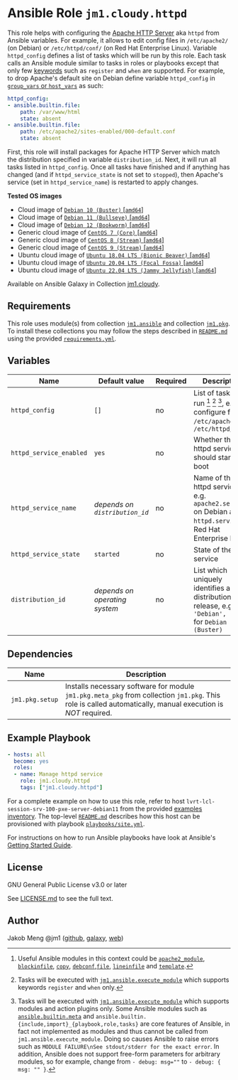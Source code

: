 # Ansible Role `jm1.cloudy.httpd`

This role helps with configuring the [Apache HTTP Server][httpd] aka `httpd` from Ansible variables. For example, it
allows to edit config files in `/etc/apache2/` (on Debian) or `/etc/httpd/conf/` (on Red Hat Enterprise Linux). Variable
`httpd_config` defines a list of tasks which will be run by this role. Each task calls an Ansible module similar to
tasks in roles or playbooks except that only few [keywords][playbooks-keywords] such as `register` and  `when` are
supported. For example, to drop Apache's default site on Debian define variable `httpd_config` in [`group_vars` or
`host_vars`][ansible-inventory] as such:

```yml
httpd_config:
- ansible.builtin.file:
    path: /var/www/html
    state: absent
- ansible.builtin.file:
    path: /etc/apache2/sites-enabled/000-default.conf
    state: absent
```

First, this role will install packages for Apache HTTP Server which match the distribution specified in variable
`distribution_id`. Next, it will run all tasks listed in `httpd_config`. Once all tasks have finished and if anything
has changed (and if `httpd_service_state` is not set to `stopped`), then Apache's service (set in `httpd_service_name`)
is restarted to apply changes.

[ansible-inventory]: https://docs.ansible.com/ansible/latest/user_guide/intro_inventory.html
[httpd]: https://httpd.apache.org/
[playbooks-keywords]: https://docs.ansible.com/ansible/latest/reference_appendices/playbooks_keywords.html

**Tested OS images**
- Cloud image of [`Debian 10 (Buster)` \[`amd64`\]](https://cdimage.debian.org/cdimage/openstack/current/)
- Cloud image of [`Debian 11 (Bullseye)` \[`amd64`\]](https://cdimage.debian.org/images/cloud/bullseye/latest/)
- Cloud image of [`Debian 12 (Bookworm)` \[`amd64`\]](https://cdimage.debian.org/images/cloud/bookworm/)
- Generic cloud image of [`CentOS 7 (Core)` \[`amd64`\]](https://cloud.centos.org/centos/7/images/)
- Generic cloud image of [`CentOS 8 (Stream)` \[`amd64`\]](https://cloud.centos.org/centos/8-stream/x86_64/images/)
- Generic cloud image of [`CentOS 9 (Stream)` \[`amd64`\]](https://cloud.centos.org/centos/9-stream/x86_64/images/)
- Ubuntu cloud image of [`Ubuntu 18.04 LTS (Bionic Beaver)` \[`amd64`\]](https://cloud-images.ubuntu.com/bionic/current/)
- Ubuntu cloud image of [`Ubuntu 20.04 LTS (Focal Fossa)` \[`amd64`\]](https://cloud-images.ubuntu.com/focal/)
- Ubuntu cloud image of [`Ubuntu 22.04 LTS (Jammy Jellyfish)` \[`amd64`\]](https://cloud-images.ubuntu.com/jammy/)

Available on Ansible Galaxy in Collection [jm1.cloudy](https://galaxy.ansible.com/jm1/cloudy).

## Requirements

This role uses module(s) from collection [`jm1.ansible`][galaxy-jm1-ansible] and collection [`jm1.pkg`][galaxy-jm1-pkg].
To install these collections you may follow the steps described in [`README.md`][jm1-cloudy-readme] using the provided
[`requirements.yml`][jm1-cloudy-requirements].

[galaxy-jm1-ansible]: https://galaxy.ansible.com/jm1/ansible
[galaxy-jm1-pkg]: https://galaxy.ansible.com/jm1/pkg
[jm1-cloudy-readme]: ../../README.md
[jm1-cloudy-requirements]: ../../requirements.yml

## Variables

| Name                     | Default value                  | Required | Description |
| ------------------------ | ------------------------------ | -------- | ----------- |
| `httpd_config`           | `[]`                           | no       | List of tasks to run [^example-modules] [^supported-keywords] [^supported-modules], e.g. to configure files in `/etc/apache2/` or `/etc/httpd/conf/` |
| `httpd_service_enabled`  | `yes`                          | no       | Whether the httpd service should start on boot |
| `httpd_service_name`     | *depends on `distribution_id`* | no       | Name of the httpd service, e.g. `apache2.service` on Debian and `httpd.service` on Red Hat Enterprise Linux |
| `httpd_service_state`    | `started`                      | no       | State of the httpd service |
| `distribution_id`        | *depends on operating system*  | no       | List which uniquely identifies a distribution release, e.g. `[ 'Debian', '10' ]` for `Debian 10 (Buster)` |

[^supported-modules]: Tasks will be executed with [`jm1.ansible.execute_module`][jm1-ansible-execute-module] which
supports modules and action plugins only. Some Ansible modules such as [`ansible.builtin.meta`][ansible-builtin-meta]
and `ansible.builtin.{include,import}_{playbook,role,tasks}` are core features of Ansible, in fact not implemented as
modules and thus cannot be called from `jm1.ansible.execute_module`. Doing so causes Ansible to raise errors such as
`MODULE FAILURE\nSee stdout/stderr for the exact error`. In addition, Ansible does not support free-form parameters
for arbitrary modules, so for example, change from `- debug: msg=""` to `- debug: { msg: "" }`.

[^supported-keywords]: Tasks will be executed with [`jm1.ansible.execute_module`][jm1-ansible-execute-module] which
supports keywords `register` and `when` only.

[^example-modules]: Useful Ansible modules in this context could be [`apache2_module`][
community-general-apache2-module], [`blockinfile`][ansible-builtin-blockinfile], [`copy`][ansible-builtin-copy],
[`debconf`][ansible-builtin-debconf],[`file`][ansible-builtin-file], [`lineinfile`][ansible-builtin-lineinfile] and
[`template`][ansible-builtin-template].

[community-general-apache2-module]: https://docs.ansible.com/ansible/latest/collections/community/general/apache2_module_module.html
[ansible-builtin-blockinfile]: https://docs.ansible.com/ansible/latest/collections/ansible/builtin/blockinfile_module.html
[ansible-builtin-copy]: https://docs.ansible.com/ansible/latest/collections/ansible/builtin/copy_module.html
[ansible-builtin-debconf]: https://docs.ansible.com/ansible/latest/collections/ansible/builtin/debconf_module.html
[ansible-builtin-file]: https://docs.ansible.com/ansible/latest/collections/ansible/builtin/file_module.html
[ansible-builtin-lineinfile]: https://docs.ansible.com/ansible/latest/collections/ansible/builtin/lineinfile_module.html
[ansible-builtin-meta]: https://docs.ansible.com/ansible/latest/collections/ansible/builtin/meta_module.html
[ansible-builtin-template]: https://docs.ansible.com/ansible/latest/collections/ansible/builtin/template_module.html
[jm1-ansible-execute-module]: https://github.com/JM1/ansible-collection-jm1-ansible/blob/master/plugins/modules/execute_module.py

## Dependencies

| Name               | Description                                                                                                                                                 |
| ------------------ | ----------------------------------------------------------------------------------------------------------------------------------------------------------- |
| `jm1.pkg.setup`    | Installs necessary software for module `jm1.pkg.meta_pkg` from collection `jm1.pkg`. This role is called automatically, manual execution is *NOT* required. |

## Example Playbook

```yml
- hosts: all
  become: yes
  roles:
  - name: Manage httpd service
    role: jm1.cloudy.httpd
    tags: ["jm1.cloudy.httpd"]
```

For a complete example on how to use this role, refer to host `lvrt-lcl-session-srv-100-pxe-server-debian11` from the
provided [examples inventory][inventory-example]. The top-level [`README.md`][jm1-cloudy-readme] describes how this host
can be provisioned with playbook [`playbooks/site.yml`][playbook-site-yml].

[inventory-example]: ../../inventory/
[playbook-site-yml]: ../../playbooks/site.yml

For instructions on how to run Ansible playbooks have look at Ansible's
[Getting Started Guide](https://docs.ansible.com/ansible/latest/network/getting_started/first_playbook.html).

## License

GNU General Public License v3.0 or later

See [LICENSE.md](../../LICENSE.md) to see the full text.

## Author

Jakob Meng
@jm1 ([github](https://github.com/jm1), [galaxy](https://galaxy.ansible.com/jm1), [web](http://www.jakobmeng.de))
